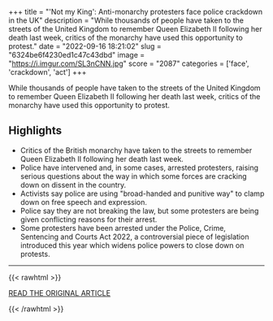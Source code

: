 +++
title = "'Not my King': Anti-monarchy protesters face police crackdown in the UK"
description = "While thousands of people have taken to the streets of the United Kingdom to remember Queen Elizabeth II following her death last week, critics of the monarchy have used this opportunity to protest."
date = "2022-09-16 18:21:02"
slug = "6324be6f4230ed1c47c43dbd"
image = "https://i.imgur.com/SL3nCNN.jpg"
score = "2087"
categories = ['face', 'crackdown', 'act']
+++

While thousands of people have taken to the streets of the United Kingdom to remember Queen Elizabeth II following her death last week, critics of the monarchy have used this opportunity to protest.

## Highlights

- Critics of the British monarchy have taken to the streets to remember Queen Elizabeth II following her death last week.
- Police have intervened and, in some cases, arrested protesters, raising serious questions about the way in which some forces are cracking down on dissent in the country.
- Activists say police are using "broad-handed and punitive way" to clamp down on free speech and expression.
- Police say they are not breaking the law, but some protesters are being given conflicting reasons for their arrest.
- Some protesters have been arrested under the Police, Crime, Sentencing and Courts Act 2022, a controversial piece of legislation introduced this year which widens police powers to close down on protests.

---

{{< rawhtml >}}
  <p class="article-category">
    <a target="_blank" href="https://www.cnn.com/2022/09/16/europe/anti-monarchy-protests-police-intl-gbr/index.html">READ THE ORIGINAL ARTICLE</a>
  </p>
{{< /rawhtml >}}
